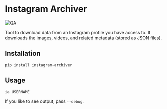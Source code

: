# Instagram Archiver

[![QA](https://github.com/Tatsh/instagram-archiver/actions/workflows/qa.yml/badge.svg)](https://github.com/Tatsh/instagram-archiver/actions/workflows/qa.yml)

Tool to download data from an Instagram profile you have access to. It downloads the images, videos, and related metadata (stored as JSON files).

## Installation

```shell
pip install instagram-archiver
```

## Usage

```shell
ia USERNAME
```

If you like to see output, pass `--debug`.
